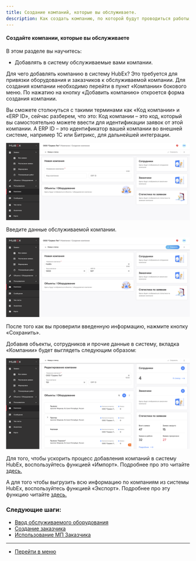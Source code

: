 ```yaml
---
title: Создание компаний, которые вы обслуживаете.
description: Как создать компанию, по которой будут проводиться работы, в системе HubEx?
---
```



<!-- Yandex.Metrika counter -->
<script type="text/javascript" >
   (function(m,e,t,r,i,k,a){m[i]=m[i]||function(){(m[i].a=m[i].a||[]).push(arguments)};
   m[i].l=1*new Date();k=e.createElement(t),a=e.getElementsByTagName(t)[0],k.async=1,k.src=r,a.parentNode.insertBefore(k,a)})
   (window, document, "script", "https://mc.yandex.ru/metrika/tag.js", "ym");
   ym('{{ site.yandex_metric }}', "init", {
        id:'{{ site.yandex_metric }}',
        clickmap:true,
        trackLinks:true,
        accurateTrackBounce:true,
        webvisor:true
   });
</script>
<noscript><div><img src="https://mc.yandex.ru/watch/'{{ site.yandex_metric }}'" style="position:absolute; left:-9999px;" alt="" /></div></noscript>
<!-- /Yandex.Metrika counter -->

#### Создайте компании, которые вы обслуживаете
В этом разделе вы научитесь:
- Добавлять в систему обслуживаемые вами компании.

Для чего добавлять компанию в систему HubEx?
Это требуется для привязки оборудования и заказчиков к обслуживаемой компании. Для создания компании необходимо перейти в пункт «Компании» бокового меню. По нажатию на кнопку «Добавить компанию» откроется форма создания компании.

Вы сможете столкнуться с такими терминами как «Код компании» и «ERP ID», сейчас разберем, что это:
Код компании – это код, который вы самостоятельно можете ввести для идентификации заявок от этой компании.
А ERP ID – это идентификатор вашей компании во внешней системе, например 1С или Битрикс, для дальнейшей интеграции.

![1.png](/attachments/images/FAQ/USER/CreatingCompany/comp1.png)

Введите данные обслуживаемой компании.

![2.png](/attachments/images/FAQ/USER/CreatingCompany/comp2.png)

После того как вы проверили введенную информацию, нажмите кнопку «Сохранить».

Добавив объекты, сотрудников и прочие данные в систему, вкладка «Компании» будет выглядеть следующим образом:

![3.png](/attachments/images/FAQ/USER/CreatingCompany/comp3.png)


<p> Для того, чтобы ускорить процесс добавления компаний в систему HubEx, воспользуйтесь функцией «Импорт». Подробнее про это читайте <a href="https://wiki.hubex.ru/docs/FAQ/RU/user/Import.html#companies"> здесь.</a></p>
<p> А для того чтобы выгрузить всю информацию по компаниям из системы HubEx, воспользуйтесь функцией «Экспорт». Подробнее про эту функцию читайте <a href="https://wiki.hubex.ru/docs/FAQ/RU/user/Export.html#companies"> здесь.</a></p>



### Следующие шаги:
- [Ввод обслуживаемого оборудования](./CreatingObjects.md)
- [Создание заказчика](./CreatingCustomer.md)
- [Использование МП Заказчика](./CustomerApp.md)





___
- [Перейти в меню](http://wiki.hubex.ru)
